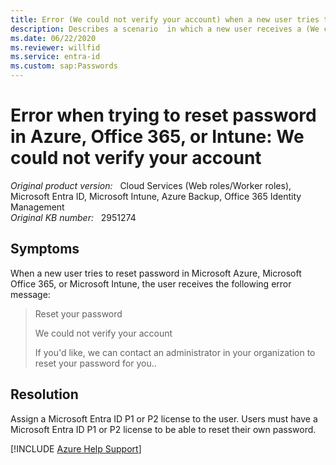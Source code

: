 ```yaml
---
title: Error (We could not verify your account) when a new user tries to reset password in Azure, Office 365, or Intune
description: Describes a scenario  in which a new user receives a (We could not verify your account) error when resetting password.
ms.date: 06/22/2020
ms.reviewer: willfid
ms.service: entra-id
ms.custom: sap:Passwords
---
```

# Error when trying to reset password in Azure, Office 365, or Intune: We could not verify your account

_Original product version:_ &nbsp; Cloud Services (Web roles/Worker roles), Microsoft Entra ID, Microsoft Intune, Azure Backup, Office 365 Identity Management  
_Original KB number:_ &nbsp; 2951274

## Symptoms

When a new user tries to reset password in Microsoft Azure, Microsoft Office 365, or Microsoft Intune, the user receives the following error message:

> Reset your password
>
> We could not verify your account
>
> If you'd like, we can contact an administrator in your organization to reset your password for you..

## Resolution

Assign a Microsoft Entra ID P1 or P2 license to the user. Users must have a Microsoft Entra ID P1 or P2 license to be able to reset their own password.

[!INCLUDE [Azure Help Support](../../../../includes/azure-help-support.md)]
